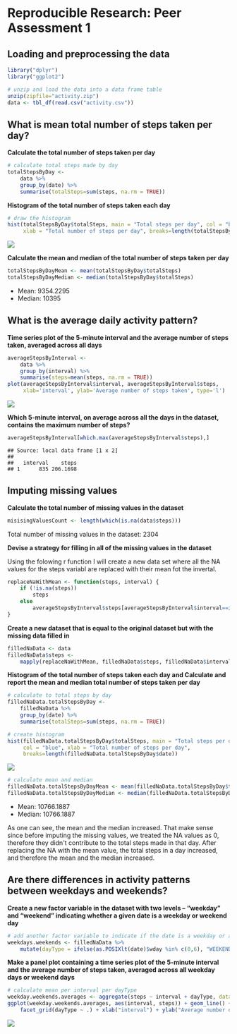 # Reproducible Research: Peer Assessment 1


## Loading and preprocessing the data

```r
library("dplyr")
library("ggplot2")

# unzip and load the data into a data frame table
unzip(zipfile="activity.zip")
data <- tbl_df(read.csv("activity.csv"))
```

## What is mean total number of steps taken per day?
**Calculate the total number of steps taken per day**

```r
# calculate total steps made by day
totalStepsByDay <- 
    data %>%
    group_by(date) %>%
    summarise(totalSteps=sum(steps, na.rm = TRUE))
```

**Histogram of the total number of steps taken each day**

```r
# draw the histogram
hist(totalStepsByDay$totalSteps, main = "Total steps per day", col = "blue", 
     xlab = "Total number of steps per day", breaks=length(totalStepsByDay$date))
```

![](PA1_template_files/figure-html/unnamed-chunk-3-1.png) 

**Calculate the mean and median of the total number of steps taken per day**

```r
totalStepsByDayMean <- mean(totalStepsByDay$totalSteps)
totalStepsByDayMedian <- median(totalStepsByDay$totalSteps)
```
* Mean: 9354.2295
* Median:  10395

## What is the average daily activity pattern?
**Time series plot of the 5-minute interval and the average number of steps taken, averaged across all days**

```r
averageStepsByInterval <- 
    data %>%
    group_by(interval) %>%
    summarise(steps=mean(steps, na.rm = TRUE))
plot(averageStepsByInterval$interval, averageStepsByInterval$steps, 
     xlab='interval', ylab='Average number of steps taken', type='l')
```

![](PA1_template_files/figure-html/unnamed-chunk-5-1.png) 

**Which 5-minute interval, on average across all the days in the dataset, contains the maximum number of steps?**

```r
averageStepsByInterval[which.max(averageStepsByInterval$steps),]
```

```
## Source: local data frame [1 x 2]
## 
##   interval    steps
## 1      835 206.1698
```

## Imputing missing values

**Calculate the total number of missing values in the dataset**

```r
misisingValuesCount <- length(which(is.na(data$steps)))
```

Total number of missing values in the dataset: 2304

**Devise a strategy for filling in all of the missing values in the dataset**

Using the folowing r function I will create a new data set where all the
NA values for the steps variabl are replaced with their mean fot the invertal. 

```r
replaceNaWithMean <- function(steps, interval) {
    if (!is.na(steps))
        steps
    else
        averageStepsByInterval$steps[averageStepsByInterval$interval==interval]
}
```

**Create a new dataset that is equal to the original dataset but with the missing data filled in**


```r
filledNaData <- data
filledNaData$steps <- 
    mapply(replaceNaWithMean, filledNaData$steps, filledNaData$interval)
```

**Histogram of the total number of steps taken each day and Calculate and report the mean and median total number of steps taken per day**


```r
# calculate to total steps by day
filledNaData.totalStepsByDay <- 
    filledNaData %>%
    group_by(date) %>%
    summarise(totalSteps=sum(steps, na.rm = TRUE))

# create histogram
hist(filledNaData.totalStepsByDay$totalSteps, main = "Total steps per day - Imputed", 
     col = "blue", xlab = "Total number of steps per day", 
     breaks=length(filledNaData.totalStepsByDay$date))
```

![](PA1_template_files/figure-html/unnamed-chunk-10-1.png) 

```r
# calculate mean and median
filledNaData.totalStepsByDayMean <- mean(filledNaData.totalStepsByDay$totalSteps)
filledNaData.totalStepsByDayMedian <- median(filledNaData.totalStepsByDay$totalSteps)
```
* Mean: 10766.1887
* Median:  10766.1887

As one can see, the mean and the median increased. That make sense since before
imputing the missing values, we treated the NA values as 0, therefore they didn't
contribute to the total steps made in that day. After replacing the NA with the 
mean value, the total steps in a day increased, and therefore the mean and the
median increased.

## Are there differences in activity patterns between weekdays and weekends?

**Create a new factor variable in the dataset with two levels – “weekday” and “weekend” indicating whether a given date is a weekday or weekend day**

```r
# add another factor variable to indicate if the date is a weekday or a weekend
weekdays.weekends <- filledNaData %>%
    mutate(dayType = ifelse(as.POSIXlt(date)$wday %in% c(0,6), "WEEKEND", "WEEKDAY"))
```

**Make a panel plot containing a time series plot of the 5-minute interval and the average number of steps taken, averaged across all weekday days or weekend days**

```r
# calculate mean per interval per dayType
weekday.weekends.averages <- aggregate(steps ~ interval + dayType, data=weekdays.weekends, mean)
ggplot(weekday.weekends.averages, aes(interval, steps)) + geom_line() + 
    facet_grid(dayType ~ .) + xlab("interval") + ylab("Average number of steps taken")
```

![](PA1_template_files/figure-html/unnamed-chunk-12-1.png) 
